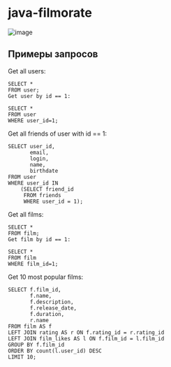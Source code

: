 # java-filmorate

![image](https://github.com/shmelactimel/java-filmorate/assets/135132888/6a916ef0-90f2-4682-a60a-0866e6d8b18f)


## Примеры запросов

Get all users:
```
SELECT *
FROM user;
Get user by id == 1:

SELECT *
FROM user
WHERE user_id=1;
```
Get all friends of user with id == 1:
```
SELECT user_id,
       email,
       login,
       name,
       birthdate
FROM user
WHERE user_id IN
    (SELECT friend_id
     FROM friends
     WHERE user_id = 1);
```
Get all films:
```
SELECT *
FROM film;
Get film by id == 1:

SELECT *
FROM film
WHERE film_id=1;
```
Get 10 most popular films:
```
SELECT f.film_id,
       f.name,
       f.description,
       f.release_date,
       f.duration,
       r.name
FROM film AS f
LEFT JOIN rating AS r ON f.rating_id = r.rating_id
LEFT JOIN film_likes AS l ON f.film_id = l.film_id
GROUP BY f.film_id
ORDER BY count(l.user_id) DESC
LIMIT 10;
```

